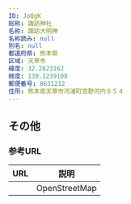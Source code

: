 ```yaml
---
ID: JoQgK
総称: 諏訪神社
名称: 諏訪大明神
名称読み: null
別名: null
都道府県: 熊本県
区域: 天草市
緯度: 32.2823162
経度: 130.1239108
郵便番号: 8631212
住所: 熊本県天草市河浦町宮野河内８５４
---
```


## その他

### 参考URL

| URL | 説明          |
| --- | ------------- |
|     | OpenStreetMap |
